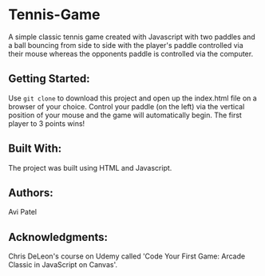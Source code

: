 # Tennis-Game

A simple classic tennis game created with Javascript with two paddles and a ball bouncing from side to side with the player's paddle controlled via their mouse whereas the opponents paddle is controlled via the computer.

## Getting Started:

Use `git clone` to download this project and open up the index.html file on a browser of your choice. Control your paddle (on the left) via the vertical position of your mouse and the game will automatically begin. The first player to 3 points wins!

## Built With:

The project was built using HTML and Javascript.

## Authors:

Avi Patel

## Acknowledgments:

Chris DeLeon's course on Udemy called 'Code Your First Game: Arcade Classic in JavaScript on Canvas'.
